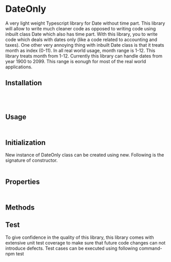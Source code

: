 # DateOnly
A very light weight Typescript library for Date without time part.
This library will allow to write much cleaner code as opposed to writing code using inbuilt class Date which also has time part. With this library, you to write code  which deals with dates only (like a code related to accounting and taxes).
One other very annoying thing with inbuilt Date class is that it treats month as index (0-11). In all real world usage, month range is 1-12. This library treats month from 1-12.
Currently this library can handle dates from year 1900 to 2099. This range is eonugh for most of the real world applications.
<br/>
<h2>Installation</h2>
<br/>
<br/>
<h2>Usage
<br/>
<br/>
  <h2>Initialization</h2>
  New instance of DateOnly class can be created using new. Following is the signature of constructor.
<br/>
<br/>
<h2>Properties
<br/>
<br/>
<h2>Methods
<br/>
<h2>Test</h2>
To give confidence in the quality of this library, this library comes with extensive unit test coverage to make sure that future code changes can not introduce defects.
Test cases can be executed using following command-
<br>
npm test
